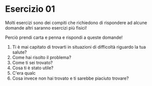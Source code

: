 
# Esercizio 01 

Molti esercizi sono dei compiti che richiedono di rispondere ad alcune domande altri saranno esercizi più fisici!

Perciò prendi carta e penna e rispondi a queste domande!

 1.  Ti è mai capitato di trovarti in situazioni di difficoltà riguardo la tua salute? 
 2. Come hai risolto il problema?
 3. Come ti sei trovato?
 4. Cosa ti è stato utile?
 5. C'era qualc
 6. Cosa invece non hai trovato e ti sarebbe piaciuto trovare?

<!--stackedit_data:
eyJoaXN0b3J5IjpbMTg5MTczOTI5NF19
-->